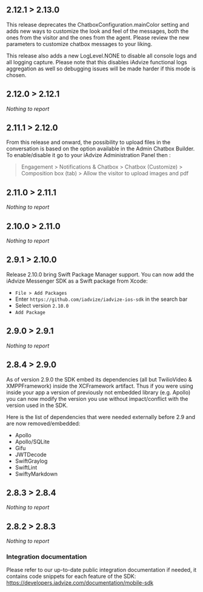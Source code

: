 ## 2.12.1 > 2.13.0

This release deprecates the ChatboxConfiguration.mainColor setting and adds new ways to customize the look and feel of the messages, both the ones from the visitor and the ones from the agent. Please review the new parameters to customize chatbox messages to your liking.

This release also adds a new LogLevel.NONE to disable all console logs and all logging capture. Please note that this disables iAdvize functional logs aggregation as well so debugging issues will be made harder if this mode is chosen.

## 2.12.0 > 2.12.1

*Nothing to report*

## 2.11.1 > 2.12.0

From this release and onward, the possibility to upload files in the conversation is based on the option
available in the Admin Chatbox Builder. To enable/disable it go to your iAdvize Administration Panel then :
> Engagement > Notifications & Chatbox > Chatbox (Customize) > Composition box (tab) > Allow the visitor to upload images and pdf

## 2.11.0 > 2.11.1

*Nothing to report*

## 2.10.0 > 2.11.0

*Nothing to report*

## 2.9.1 > 2.10.0

Release 2.10.0 bring Swift Package Manager support. You can now add the iAdvize Messenger SDK as a Swift package from Xcode: 

- `File > Add Packages`
- Enter `https://github.com/iadvize/iadvize-ios-sdk` in the search bar
- Select version `2.10.0`
- `Add Package`

## 2.9.0 > 2.9.1

*Nothing to report*

## 2.8.4 > 2.9.0

As of version 2.9.0 the SDK embed its dependencies (all but TwilioVideo & XMPPFramework) inside the XCFramework artifact. Thus if you were using inside your app a version of previously not embedded library (e.g. Apollo) you can now modify the version you use without impact/conflict with the version used in the SDK.

Here is the list of dependencies that were needed externally before 2.9 and are now removed/embedded:

- Apollo
- Apollo/SQLite
- Gifu
- JWTDecode
- SwiftGraylog
- SwiftLint
- SwiftyMarkdown

## 2.8.3 > 2.8.4

*Nothing to report*

## 2.8.2 > 2.8.3

*Nothing to report*

### Integration documentation

Please refer to our up-to-date public integration documentation if needed, it contains code snippets
for each feature of the SDK:
https://developers.iadvize.com/documentation/mobile-sdk